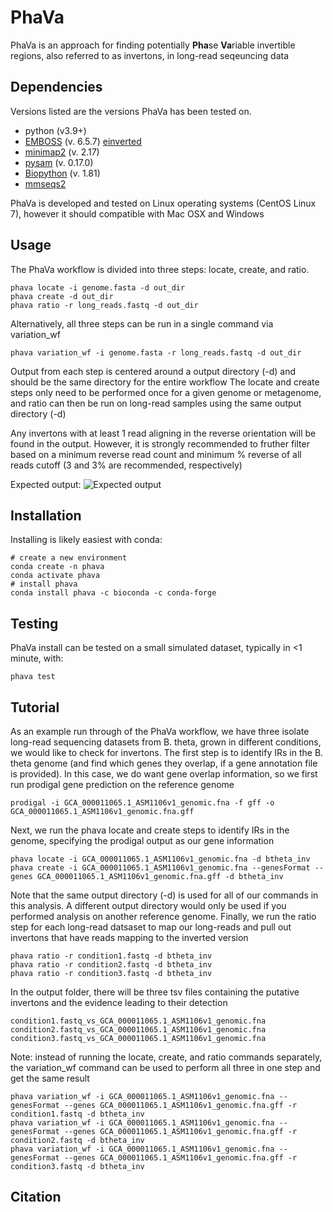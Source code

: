 # PhaVa
PhaVa is an approach for finding potentially **Pha**se **Va**riable invertible regions, also referred to as invertons, in long-read seqeuncing data

## Dependencies
Versions listed are the versions PhaVa has been tested on.
+ python (v3.9+)
+ [EMBOSS](http://emboss.open-bio.org/html/use/ch02s07.html) (v. 6.5.7) [einverted](https://emboss.sourceforge.net/apps/release/6.6/emboss/apps/einverted.html)
+ [minimap2](https://github.com/lh3/minimap2) (v. 2.17)
+ [pysam](https://github.com/pysam-developers/pysam) (v. 0.17.0)
+ [Biopython](https://biopython.org/) (v. 1.81)
+ [mmseqs2](https://github.com/soedinglab/MMseqs2) 

PhaVa is developed and tested on Linux operating systems (CentOS Linux 7), however it should compatible with Mac OSX and Windows

## Usage
The PhaVa workflow is divided into three steps: locate, create, and ratio. 
```
phava locate -i genome.fasta -d out_dir
phava create -d out_dir
phava ratio -r long_reads.fastq -d out_dir
```
Alternatively, all three steps can be run in a single command via variation_wf
```
phava variation_wf -i genome.fasta -r long_reads.fastq -d out_dir
```
Output from each step is centered around a output directory (-d) and should be the same directory for the entire workflow 
The locate and create steps only need to be performed once for a given genome or metagenome, and ratio can then be run on long-read samples using the same output directory (-d)

Any invertons with at least 1 read aligning in the reverse orientation will be found in the output. However, it is strongly recommended to fruther filter based on a minimum reverse read count and minimum % reverse of all reads cutoff (3 and 3% are recommended, respectively)

Expected output:
![Expected output](https://github.com/patrickwest/PhaVa/blob/main/PhavaExpectedOutput-01.png?raw=true)

## Installation
Installing is likely easiest with conda:
```
# create a new environment
conda create -n phava
conda activate phava
# install phava
conda install phava -c bioconda -c conda-forge
```
## Testing
PhaVa install can be tested on a small simulated dataset, typically in <1 minute, with:
```
phava test
```
## Tutorial
As an example run through of the PhaVa workflow, we have three isolate long-read sequencing datasets from B. theta, grown in different conditions, we would like to check for invertons. The first step is to identify IRs in the B. theta genome (and find which genes they overlap, if a gene annotation file is provided). In this case, we do want gene overlap information, so we first run prodigal gene prediction on the reference genome
```
prodigal -i GCA_000011065.1_ASM1106v1_genomic.fna -f gff -o GCA_000011065.1_ASM1106v1_genomic.fna.gff
```
Next, we run the phava locate and create steps to identify IRs in the genome, specifying the prodigal output as our gene information
```
phava locate -i GCA_000011065.1_ASM1106v1_genomic.fna -d btheta_inv
phava create -i GCA_000011065.1_ASM1106v1_genomic.fna --genesFormat --genes GCA_000011065.1_ASM1106v1_genomic.fna.gff -d btheta_inv
```
Note that the same output directory (-d) is used for all of our commands in this analysis. A different output directory would only be used if you performed analysis on another reference genome.
Finally, we run the ratio step for each long-read datsaset to map our long-reads and pull out invertons that have reads mapping to the inverted version
```
phava ratio -r condition1.fastq -d btheta_inv
phava ratio -r condition2.fastq -d btheta_inv
phava ratio -r condition3.fastq -d btheta_inv
```
In the output folder, there will be three tsv files containing the putative invertons and the evidence leading to their detection
```
condition1.fastq_vs_GCA_000011065.1_ASM1106v1_genomic.fna
condition2.fastq_vs_GCA_000011065.1_ASM1106v1_genomic.fna
condition3.fastq_vs_GCA_000011065.1_ASM1106v1_genomic.fna
```

Note: instead of running the locate, create, and ratio commands separately, the variation_wf command can be used to perform all three in one step and get the same result
```
phava variation_wf -i GCA_000011065.1_ASM1106v1_genomic.fna --genesFormat --genes GCA_000011065.1_ASM1106v1_genomic.fna.gff -r condition1.fastq -d btheta_inv
phava variation_wf -i GCA_000011065.1_ASM1106v1_genomic.fna --genesFormat --genes GCA_000011065.1_ASM1106v1_genomic.fna.gff -r condition2.fastq -d btheta_inv
phava variation_wf -i GCA_000011065.1_ASM1106v1_genomic.fna --genesFormat --genes GCA_000011065.1_ASM1106v1_genomic.fna.gff -r condition3.fastq -d btheta_inv
```

## Citation
